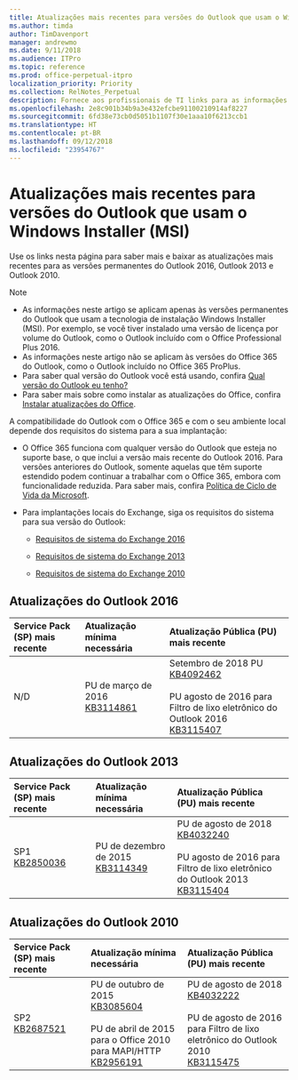 ```yaml
---
title: Atualizações mais recentes para versões do Outlook que usam o Windows Installer (MSI)
ms.author: timda
author: TimDavenport
manager: andrewmo
ms.date: 9/11/2018
ms.audience: ITPro
ms.topic: reference
ms.prod: office-perpetual-itpro
localization_priority: Priority
ms.collection: RelNotes_Perpetual
description: Fornece aos profissionais de TI links para as informações de atualização mais recentes para as versões permanentes do Outlook 2016, Outlook 2013 e Outlook 2010
ms.openlocfilehash: 2e8c901b34b9a3e432efcbe91100210914af8227
ms.sourcegitcommit: 6fd38e73cb0d5051b1107f30e1aaa10f6213ccb1
ms.translationtype: HT
ms.contentlocale: pt-BR
ms.lasthandoff: 09/12/2018
ms.locfileid: "23954767"
---
```

# <a name="latest-updates-for-versions-of-outlook-that-use-windows-installer-msi"></a>Atualizações mais recentes para versões do Outlook que usam o Windows Installer (MSI)

Use os links nesta página para saber mais e baixar as atualizações mais recentes para as versões permanentes do Outlook 2016, Outlook 2013 e Outlook 2010.
  
> [!NOTE]
> - As informações neste artigo se aplicam apenas às versões permanentes do Outlook que usam a tecnologia de instalação Windows Installer (MSI). Por exemplo, se você tiver instalado uma versão de licença por volume do Outlook, como o Outlook incluído com o Office Professional Plus 2016.
> - As informações neste artigo não se aplicam às versões do Office 365 do Outlook, como o Outlook incluído no Office 365 ProPlus.
> - Para saber qual versão do Outlook você está usando, confira [Qual versão do Outlook eu tenho?](https://support.office.com/article/b3a9568c-edb5-42b9-9825-d48d82b2257c)
> - Para saber mais sobre como instalar as atualizações do Office, confira [Instalar atualizações do Office](https://support.office.com/article/2ab296f3-7f03-43a2-8e50-46de917611c5). 
  
A compatibilidade do Outlook com o Office 365 e com o seu ambiente local depende dos requisitos do sistema para a sua implantação:
  
- O Office 365 funciona com qualquer versão do Outlook que esteja no suporte base, o que inclui a versão mais recente do Outlook 2016. Para versões anteriores do Outlook, somente aquelas que têm suporte estendido podem continuar a trabalhar com o Office 365, embora com funcionalidade reduzida. Para saber mais, confira [Política de Ciclo de Vida da Microsoft](https://support.microsoft.com/lifecycle).
    
- Para implantações locais do Exchange, siga os requisitos do sistema para sua versão do Outlook:
    
  - [Requisitos de sistema do Exchange 2016](https://docs.microsoft.com/Exchange/plan-and-deploy/system-requirements)
    
  - [Requisitos de sistema do Exchange 2013](https://technet.microsoft.com/en-us/library/aa996719%28v=exchg.150%29.aspx)
    
  - [Requisitos de sistema do Exchange 2010](https://docs.microsoft.com/previous-versions/office/exchange-server-2010/aa996719(v=exchg.141))

   
## <a name="outlook-2016-updates"></a>Atualizações do Outlook 2016

|**Service Pack (SP) mais recente**|**Atualização mínima necessária**|**Atualização Pública (PU) mais recente**|
|:-----|:-----|:-----|
|N/D  <br/> |PU de março de 2016 <br/>[KB3114861](https://support.microsoft.com/help/3114861) <br/> |Setembro de 2018 PU <br/>[KB4092462](https://support.microsoft.com/en-us/help/4092462) <br/><br/> PU agosto de 2016 para Filtro de lixo eletrônico do Outlook 2016  <br/>[KB3115407](https://support.microsoft.com/help/3115407) <br/> |
   
## <a name="outlook-2013-updates"></a>Atualizações do Outlook 2013

|**Service Pack (SP) mais recente**|**Atualização mínima necessária**|**Atualização Pública (PU) mais recente**|
|:-----|:-----|:-----|
|SP1  <br/>[KB2850036](https://go.microsoft.com/fwlink/p/?LinkId=512538) <br/> |PU de dezembro de 2015 <br/>[KB3114349](https://support.microsoft.com/kb/3114349) <br/> |PU de agosto de 2018 <br/>[KB4032240](https://support.microsoft.com/en-us/help/4032240) <br/><br/>  PU agosto de 2016 para Filtro de lixo eletrônico do Outlook 2013 <br/> [KB3115404](https://support.microsoft.com/kb/3115404) <br/> |
   
## <a name="outlook-2010-updates"></a>Atualizações do Outlook 2010

|**Service Pack (SP) mais recente**|**Atualização mínima necessária**|**Atualização Pública (PU) mais recente**|
|:-----|:-----|:-----|
|SP2 <br/>[KB2687521](https://go.microsoft.com/fwlink/p/?LinkId=512542) <br/> |PU de outubro de 2015 <br/> [KB3085604](https://support.microsoft.com/kb/3085604) <br/><br/>  PU de abril de 2015 para o Office 2010 para MAPI/HTTP <br/> [KB2956191](https://support.microsoft.com/en-us/help/2956191/april-14-2015-update-for-office-2010-kb2956191) <br/> |PU de agosto de 2018 <br/>[KB4032222](https://support.microsoft.com/en-us/help/4032222) <br/><br/>  PU de agosto de 2016 para Filtro de lixo eletrônico do Outlook 2010 <br/> [KB3115475](https://support.microsoft.com/kb/3115475) <br/> |
   

